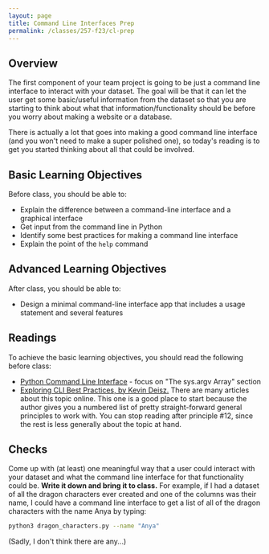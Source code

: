 ```yaml
---
layout: page
title: Command Line Interfaces Prep
permalink: /classes/257-f23/cl-prep
---
```


## Overview
The first component of your team project is going to be just a command line interface to interact with your dataset. The goal will be that it can let the user get some basic/useful information from the dataset so that you are starting to think about what that information/functionality should be before you worry about making a website or a database. 

There is actually a lot that goes into making a good command line interface (and you won't need to make a super polished one), so today's reading is to get you started thinking about all that could be involved.

## Basic Learning Objectives

Before class, you should be able to:
* Explain the difference between a command-line interface and a graphical interface
* Get input from the command line in Python
* Identify some best practices for making a command line interface
* Explain the point of the `help` command

## Advanced Learning Objectives
After class, you should be able to:
* Design a minimal command-line interface app that includes a usage statement and several features

## Readings
To achieve the basic learning objectives, you should read the following before class:

* [Python Command Line Interface](https://realpython.com/python-command-line-arguments) - focus on "The sys.argv Array" section
* [Exploring CLI Best Practices, by Kevin Deisz.](https://eng.localytics.com/exploring-cli-best-practices/) There are many articles about this topic online. This one is a good place to start because the author gives you a numbered list of pretty straight-forward general principles to work with. You can stop reading after principle #12, since the rest is less generally about the topic at hand.

## Checks
Come up with (at least) one meaningful way that a user could interact with your dataset and what the command line interface for that functionality could be. **Write it down and bring it to class.** For example, if I had a dataset of all the dragon characters ever created and one of the columns was their name, I could have a command line interface to get a list of all of the dragon characters with the name Anya by typing:

```bash
python3 dragon_characters.py --name "Anya"
```

(Sadly, I don't think there are any...)